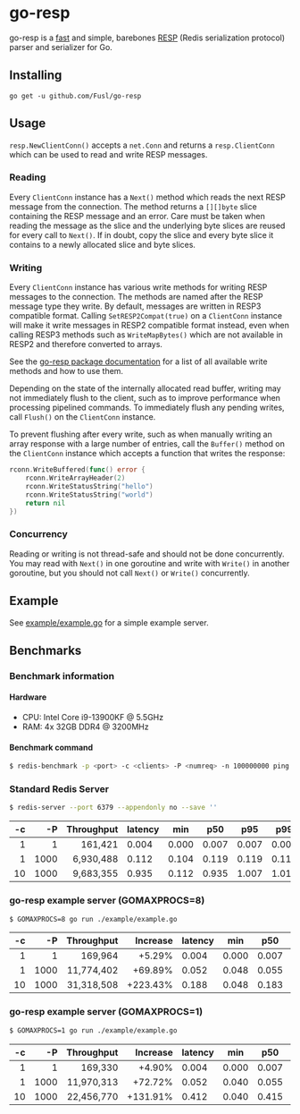 # go-resp

go-resp is a [fast](#Benchmarks) and simple, barebones [RESP](https://redis.io/docs/latest/develop/reference/protocol-spec/) (Redis serialization protocol) parser and serializer for Go.

## Installing

```
go get -u github.com/Fusl/go-resp
```

## Usage

`resp.NewClientConn()` accepts a `net.Conn` and returns a `resp.ClientConn` which can be used to read and write RESP messages.

### Reading

Every `ClientConn` instance has a `Next()` method which reads the next RESP message from the connection. The method returns a `[][]byte` slice containing the RESP message and an error. Care must be taken when reading the message as the slice and the underlying byte slices are reused for every call to `Next()`.  If in doubt, copy the slice and every byte slice it contains to a newly allocated slice and byte slices.

### Writing

Every `ClientConn` instance has various write methods for writing RESP messages to the connection. The methods are named after the RESP message type they write. By default, messages are written in RESP3 compatible format. Calling `SetRESP2Compat(true)` on a `ClientConn` instance will make it write messages in RESP2 compatible format instead, even when calling RESP3 methods such as `WriteMapBytes()` which are not available in RESP2 and therefore converted to arrays.

See the [go-resp package documentation](https://pkg.go.dev/github.com/Fusl/go-resp) for a list of all available write methods and how to use them.

Depending on the state of the internally allocated read buffer, writing may not immediately flush to the client, such as to improve performance when processing pipelined commands. To immediately flush any pending writes, call `Flush()` on the `ClientConn` instance.

To prevent flushing after every write, such as when manually writing an array response with a large number of entries, call the `Buffer()` method on the `ClientConn` instance which accepts a function that writes the response:

```go
rconn.WriteBuffered(func() error {
    rconn.WriteArrayHeader(2)
    rconn.WriteStatusString("hello")
    rconn.WriteStatusString("world")
    return nil
})
```

### Concurrency

Reading or writing is not thread-safe and should not be done concurrently. You may read with `Next()` in one goroutine and write with `Write()` in another goroutine, but you should not call `Next()` or `Write()` concurrently.

## Example

See [example/example.go](example/example.go) for a simple example server.

## Benchmarks

### Benchmark information

#### Hardware

- CPU: Intel Core i9-13900KF @ 5.5GHz
- RAM: 4x 32GB DDR4 @ 3200MHz

#### Benchmark command
```sh
$ redis-benchmark -p <port> -c <clients> -P <numreq> -n 100000000 ping
```

### Standard Redis Server

```sh
$ redis-server --port 6379 --appendonly no --save ''
```

| -c |   -P | Throughput | latency | min   | p50   | p95   | p99   | max   |
|---:|-----:|-----------:|---------|-------|-------|-------|-------|-------|
|  1 |    1 |    161,421 | 0.004   | 0.000 | 0.007 | 0.007 | 0.007 | 0.303 |
|  1 | 1000 |  6,930,488 | 0.112   | 0.104 | 0.119 | 0.119 | 0.119 | 0.279 |
| 10 | 1000 |  9,683,355 | 0.935   | 0.112 | 0.935 | 1.007 | 1.015 | 1.679 |

### go-resp example server (GOMAXPROCS=8)

```sh
$ GOMAXPROCS=8 go run ./example/example.go
```

| -c |   -P | Throughput | Increase | latency | min   | p50   | p95   | p99   | max   |
|---:|-----:|-----------:|---------:|---------|-------|-------|-------|-------|-------|
|  1 |    1 |    169,964 |   +5.29% | 0.004   | 0.000 | 0.007 | 0.007 | 0.007 | 0.311 |
|  1 | 1000 | 11,774,402 |  +69.89% | 0.052   | 0.048 | 0.055 | 0.055 | 0.055 | 0.159 |
| 10 | 1000 | 31,318,508 | +223.43% | 0.188   | 0.048 | 0.183 | 0.271 | 0.319 | 0.567 |

### go-resp example server (GOMAXPROCS=1)

```sh
$ GOMAXPROCS=1 go run ./example/example.go
```

| -c |   -P | Throughput | Increase | latency | min   | p50   | p95   | p99   |   max |
|---:|-----:|-----------:|---------:|---------|-------|-------|-------|-------|------:|
|  1 |    1 |    169,330 |   +4.90% | 0.004   | 0.000 | 0.007 | 0.007 | 0.007 | 0.271 |
|  1 | 1000 | 11,970,313 |  +72.72% | 0.052   | 0.040 | 0.055 | 0.055 | 0.055 | 0.199 |
| 10 | 1000 | 22,456,770 | +131.91% | 0.412   | 0.040 | 0.415 | 0.775 | 0.791 | 0.903 |
